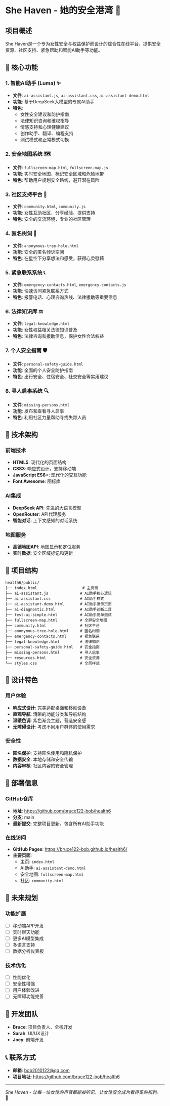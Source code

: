 # She Haven - 她的安全港湾 🌟

## 项目概述

She Haven是一个专为女性安全与权益保护而设计的综合性在线平台，提供安全资源、社区支持、紧急帮助和智能AI助手等功能。

## 🚀 核心功能

### 1. 智能AI助手 (Luma) ✨
- **文件**: `ai-assistant.js`, `ai-assistant.css`, `ai-assistant-demo.html`
- **功能**: 基于DeepSeek大模型的专属AI助手
- **特色**: 
  - 女性安全建议和防护指南
  - 法律知识咨询和维权指导
  - 情感支持和心理健康建议
  - 创作助手、翻译、编程支持
  - 测试模式和正常模式切换

### 2. 安全地图系统 🗺️
- **文件**: `fullscreen-map.html`, `fullscreen-map.js`
- **功能**: 实时安全地图，标记安全区域和危险地带
- **特色**: 帮助用户规划安全路线，避开潜在风险

### 3. 社区支持平台 👥
- **文件**: `community.html`, `community.js`
- **功能**: 女性互助社区，分享经验、提供支持
- **特色**: 安全的交流环境，专业的社区管理

### 4. 匿名树洞 🌳
- **文件**: `anonymous-tree-hole.html`
- **功能**: 安全的匿名倾诉空间
- **特色**: 在星空下分享想法和感受，获得心灵慰藉

### 5. 紧急联系系统 📞
- **文件**: `emergency-contacts.html`, `emergency-contacts.js`
- **功能**: 快速访问紧急联系方式
- **特色**: 报警电话、心理咨询热线、法律援助等重要信息

### 6. 法律知识库 ⚖️
- **文件**: `legal-knowledge.html`
- **功能**: 女性权益相关法律知识普及
- **特色**: 法律咨询和援助信息，保护女性合法权益

### 7. 个人安全指南 🛡️
- **文件**: `personal-safety-guide.html`
- **功能**: 全面的个人安全防护指南
- **特色**: 出行安全、住宿安全、社交安全等实用建议

### 8. 寻人启事系统 🔍
- **文件**: `missing-persons.html`
- **功能**: 发布和查看寻人启事
- **特色**: 利用社区力量帮助寻找失踪人员

## 🔧 技术架构

### 前端技术
- **HTML5**: 现代化的页面结构
- **CSS3**: 响应式设计，支持移动端
- **JavaScript ES6+**: 现代化的交互功能
- **Font Awesome**: 图标库

### AI集成
- **DeepSeek API**: 先进的大语言模型
- **OpenRouter**: API代理服务
- **智能对话**: 上下文感知的对话系统

### 地图服务
- **高德地图API**: 地图显示和定位服务
- **实时数据**: 安全区域标记和更新

## 📁 项目结构

```
health6/public/
├── index.html                    # 主页面
├── ai-assistant.js              # AI助手核心逻辑
├── ai-assistant.css             # AI助手样式
├── ai-assistant-demo.html       # AI助手演示页面
├── ai-diagnostic.html           # AI助手诊断工具
├── test-ai-simple.html          # AI助手简单测试
├── fullscreen-map.html          # 全屏安全地图
├── community.html               # 社区平台
├── anonymous-tree-hole.html     # 匿名树洞
├── emergency-contacts.html      # 紧急联系
├── legal-knowledge.html         # 法律知识
├── personal-safety-guide.html   # 安全指南
├── missing-persons.html         # 寻人启事
├── resources.html               # 安全资源
└── styles.css                   # 全局样式
```

## 🎨 设计特色

### 用户体验
- **响应式设计**: 完美适配桌面和移动设备
- **直观导航**: 清晰的功能分类和导航结构
- **温暖色调**: 紫色渐变主题，营造安全感
- **无障碍设计**: 考虑不同用户群体的使用需求

### 安全性
- **匿名保护**: 支持匿名使用和隐私保护
- **数据安全**: 本地存储和安全传输
- **内容审核**: 社区内容的安全管理

## 🚀 部署信息

### GitHub仓库
- **地址**: https://github.com/bruce122-bob/health6
- **分支**: main
- **最新提交**: 完整项目更新，包含所有AI助手功能

### 在线访问
- **GitHub Pages**: https://bruce122-bob.github.io/health6/
- **主要页面**:
  - 主页: `index.html`
  - AI助手: `ai-assistant-demo.html`
  - 安全地图: `fullscreen-map.html`
  - 社区: `community.html`

## 🔮 未来规划

### 功能扩展
- [ ] 移动端APP开发
- [ ] 实时聊天功能
- [ ] 更多AI模型集成
- [ ] 多语言支持
- [ ] 数据分析仪表板

### 技术优化
- [ ] 性能优化
- [ ] 安全性增强
- [ ] 用户体验改进
- [ ] 无障碍功能完善

## 👥 开发团队

- **Bruce**: 项目负责人、全栈开发
- **Sarah**: UI/UX设计
- **Joey**: 前端开发

## 📞 联系方式

- **邮箱**: bob2010122@qq.com
- **项目地址**: https://github.com/bruce122-bob/health6

---

*She Haven - 让每一位女性的声音都能被听见，让女性安全成为看得见的权利。* 💜 